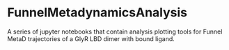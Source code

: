 # FunnelMetadynamicsAnalysis
A series of jupyter notebooks that contain analysis plotting tools for Funnel MetaD trajectories of a GlyR LBD dimer with bound ligand.
